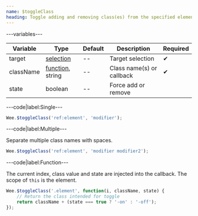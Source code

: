 ```yaml
---
name: $toggleClass
heading: Toggle adding and removing class(es) from the specified element
---
```


---variables---

| Variable | Type | Default | Description | Required |
| -- | -- | -- | -- | -- |
| target | [selection](/script#selection) | -- | Target selection | ✔ |
| className | [function](/script/#functions), string  | -- | Class name(s) or callback | ✔ |
| state | boolean | -- | Force add or remove ||

---code|label:Single---

```javascript
Wee.$toggleClass('ref:element', 'modifier');
```

---code|label:Multiple---

Separate multiple class names with spaces.

```javascript
Wee.$toggleClass('ref:element', 'modifier modifier2');
```

---code|label:Function---

The current index, class value and state are injected into the callback. The scope of ```this``` is the element.

```javascript
Wee.$toggleClass('.element', function(i, className, state) {
	// Return the class intended for toggle
    return className + (state === true ? '-on' : '-off');
});
```